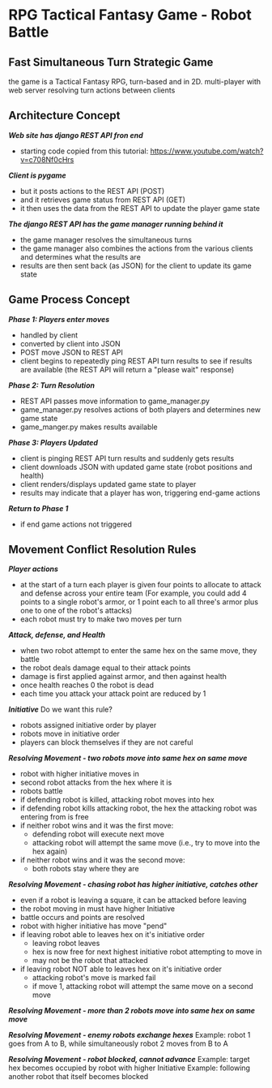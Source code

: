 # RPG Tactical Fantasy Game - Robot Battle
## Fast Simultaneous Turn Strategic Game

the game is a Tactical Fantasy RPG, turn-based and in 2D.
multi-player with web server resolving turn actions between clients

## Architecture Concept

***Web site has django REST API fron end***
* starting code copied from this tutorial: https://www.youtube.com/watch?v=c708Nf0cHrs

***Client is pygame***
* but it posts actions to the REST API (POST)
* and it retrieves game status from REST API (GET)
* it then uses the data from the REST API to update the player game state

***The django REST API has the game manager running behind it***
* the game manager resolves the simultaneous turns
* the game manager also combines the actions from the various clients and determines what the results are
* results are then sent back (as JSON) for the client to update its game state

## Game Process Concept

***Phase 1: Players enter moves***
* handled by client
* converted by client into JSON
* POST move JSON to REST API
* client begins to repeatedly ping REST API turn results to see if results are available (the REST API will return a "please wait" response)

***Phase 2: Turn Resolution***
* REST API passes move information to game_manager.py
* game_manager.py resolves actions of both players and determines new game state
* game_manger.py makes results available

***Phase 3: Players Updated***
* client is pinging REST API turn results and suddenly gets results
* client downloads JSON with updated game state (robot positions and health)
* client renders/displays updated game state to player
* results may indicate that a player has won, triggering end-game actions

***Return to Phase 1***
* if end game actions not triggered


## Movement Conflict Resolution Rules

***Player actions***
* at the start of a turn each player is given four points to allocate to attack and defense across your entire team (For example, you could add 4 points to a single robot's armor, or 1 point each to all three's armor plus one to one of the robot's attacks)
* each robot must try to make two moves per turn

***Attack, defense, and Health***
* when two robot attempt to enter the same hex on the same move, they battle
* the robot deals damage equal to their attack points
* damage is first applied against armor, and then against health
* once health reaches 0 the robot is dead
* each time you attack your attack point are reduced by 1

***Initiative*** Do we want this rule?
* robots assigned initiative order by player
* robots move in initiative order
* players can block themselves if they are not careful

***Resolving Movement - two robots move into same hex on same move***
* robot with higher initiative moves in
* second robot attacks from the hex where it is
* robots battle
* if defending robot is killed, attacking robot moves into hex
* if defending robot kills attacking robot, the hex the attacking robot was entering from is free
* if neither robot wins and it was the first move:
  * defending robot will execute next move
  * attacking robot will attempt the same move (i.e., try to move into the hex again)
* if neither robot wins and it was the second move:
  * both robots stay where they are

***Resolving Movement - chasing robot has higher initiative, catches other***
* even if a robot is leaving a square, it can be attacked before leaving
* the robot moving in must have higher Initiative
* battle occurs and points are resolved
* robot with higher initiative has move "pend"
* if leaving robot able to leaves hex on it's initiative order
  * leaving robot leaves
  * hex is now free for next highest initiative robot attempting to move in
  * may not be the robot that attacked
* if leaving robot NOT able to leaves hex on it's initiative order
  * attacking robot's move is marked fail
  * if move 1, attacking robot will attempt the same move on a second move


***Resolving Movement - more than 2 robots move into same hex on same move***


***Resolving Movement - enemy robots exchange hexes***
Example: robot 1 goes from A to B, while simultaneously robot 2 moves from B to A


***Resolving Movement - robot blocked, cannot advance***
Example: target hex becomes occupied by robot with higher Initiative
Example: following another robot that itself becomes blocked
